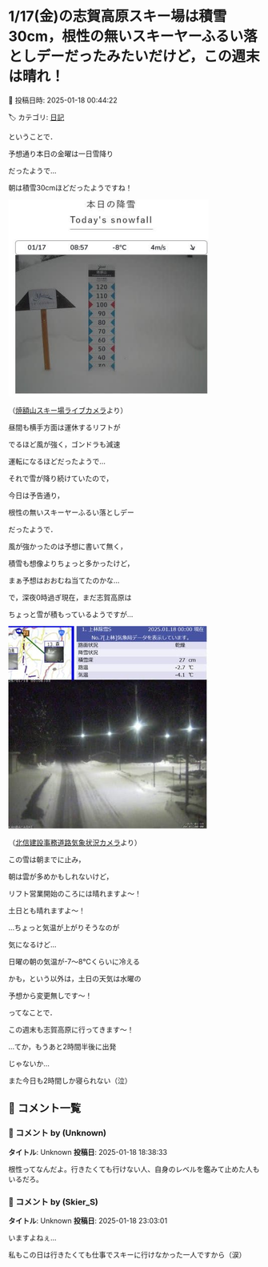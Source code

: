 # 1/17(金)の志賀高原スキー場は積雪30cm，根性の無いスキーヤーふるい落としデーだったみたいだけど，この週末は晴れ！

📅 投稿日時: 2025-01-18 00:44:22

🏷️ カテゴリ: [日記](cc4b5682fb7b8b144980957a978653fb0.md)

ということで．


予想通り本日の金曜は一日雪降り


だったようで…


朝は積雪30cmほどだったようですね！




![952dd70156d70a49cb7bbd5d5e11b074.jpg](images/952dd70156d70a49cb7bbd5d5e11b074.jpg)




（[焼額山スキー場ライブカメラ](https://www.princehotels.co.jp/ski/shiga/livecamera/)より）





昼間も横手方面は運休するリフトが


でるほど風が強く，ゴンドラも減速


運転になるほどだったようで…


それで雪が降り続けていたので，


今日は予告通り，


根性の無いスキーヤーふるい落としデー


だったようで．


風が強かったのは予想に書いて無く，


積雪も想像よりちょっと多かったけど，


まぁ予想はおおむね当てたのかな…





で，深夜0時過ぎ現在，まだ志賀高原は


ちょっと雪が積もっているようですが…




![474f1cdb08b58b2effc81e4fc894673b.jpg](images/474f1cdb08b58b2effc81e4fc894673b.jpg)




（[北信建設事務道路気象状況カメラ](http://hokushin.pref-nagano-roadcamera.jp/)より）





この雪は朝までに止み，


朝は雲が多めかもしれないけど，


リフト営業開始のころには晴れますよ～！


土日とも晴れますよ～！


…ちょっと気温が上がりそうなのが


気になるけど…





日曜の朝の気温が-7～8℃くらいに冷える


かも，という以外は，土日の天気は水曜の


予想から変更無しです～！





ってなことで．


この週末も志賀高原に行ってきます～！





…てか，もうあと2時間半後に出発


じゃないか…


また今日も2時間しか寝られない（泣）

## 💬 コメント一覧

### 💬 コメント by (Unknown)
**タイトル**: Unknown
**投稿日**: 2025-01-18 18:38:33

根性ってなんだよ。行きたくても行けない人、自身のレベルを鑑みて止めた人もいるだろ。

### 💬 コメント by (Skier_S)
**タイトル**: Unknown
**投稿日**: 2025-01-18 23:03:01

いますよねぇ…

私もこの日は行きたくても仕事でスキーに行けなかった一人ですから（涙）


